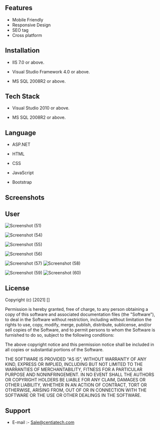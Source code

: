 
## Features

- Mobile Friendly 
- Responsive Design
- SEO tag
- Cross platform



  
## Installation

- IIS 7.0  or above.

- Visual Studio Framework 4.0 or above.

- MS SQL 2008R2 or above.

## Tech Stack

- Visual Studio 2010 or above.

- MS SQL 2008R2 or above.
  
## Language

- ASP.NET
- HTML

- CSS

- JavaScript
- Bootstrap


 ## Screenshots
 ## User
 ![Screenshot (51)](https://user-images.githubusercontent.com/92842316/140882335-dd3feb78-ac8d-410a-a911-ecc7085f01ad.png)

![Screenshot (54)](https://user-images.githubusercontent.com/92842316/140882354-60955ee6-2e97-4286-a946-e5833f7554cb.png)


![Screenshot (55)](https://user-images.githubusercontent.com/92842316/140882361-8a3bea9c-8f31-4dab-aa23-a1acd0512cfa.png)

![Screenshot (56)](https://user-images.githubusercontent.com/92842316/140882380-8d87f7d0-42d8-41cd-b9b2-30fe15229b63.png)

 ![Screenshot (57)](https://user-images.githubusercontent.com/92842316/140882384-fbcfea88-7e48-48d9-94a5-c15dae34afdd.png)
![Screenshot (58)](https://user-images.githubusercontent.com/92842316/140882392-7dba688d-98df-4298-a71b-a32c8b50e791.png)

![Screenshot (59)](https://user-images.githubusercontent.com/92842316/140882416-78db9200-21ba-4f19-8c1a-2a12a41e588a.png)
![Screenshot (60)](https://user-images.githubusercontent.com/92842316/140882427-b4dba902-937d-4224-b54d-fdf91f3adf68.png)





## License

Copyright (c) [2021] []

Permission is hereby granted, free of charge, to any person obtaining a copy
of this software and associated documentation files (the "Software"), to deal
in the Software without restriction, including without limitation the rights
to use, copy, modify, merge, publish, distribute, sublicense, and/or sell
copies of the Software, and to permit persons to whom the Software is
furnished to do so, subject to the following conditions:

The above copyright notice and this permission notice shall be included in all
copies or substantial portions of the Software.

THE SOFTWARE IS PROVIDED "AS IS", WITHOUT WARRANTY OF ANY KIND, EXPRESS OR
IMPLIED, INCLUDING BUT NOT LIMITED TO THE WARRANTIES OF MERCHANTABILITY,
FITNESS FOR A PARTICULAR PURPOSE AND NONINFRINGEMENT. IN NO EVENT SHALL THE
AUTHORS OR COPYRIGHT HOLDERS BE LIABLE FOR ANY CLAIM, DAMAGES OR OTHER
LIABILITY, WHETHER IN AN ACTION OF CONTRACT, TORT OR OTHERWISE, ARISING FROM,
OUT OF OR IN CONNECTION WITH THE SOFTWARE OR THE USE OR OTHER DEALINGS IN THE
SOFTWARE.

## Support

- E-mail :- Sale@centiatech.com
  
